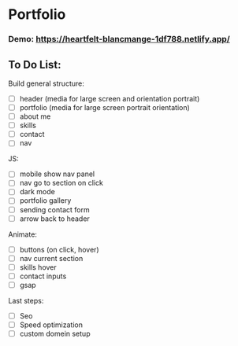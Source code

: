 # Portfolio

### Demo: https://heartfelt-blancmange-1df788.netlify.app/

## To Do List:

Build general structure:

- [ ] header (media for large screen and orientation portrait)
- [ ] portfolio (media for large screen portrait  orientation)
- [ ] about me
- [ ] skills
- [ ] contact
- [ ] nav

JS:

- [ ] mobile show nav panel
- [ ] nav go to section on click
- [ ] dark mode
- [ ] portfolio gallery
- [ ] sending contact form
- [ ] arrow back to header

Animate:

- [ ] buttons (on click, hover)
- [ ] nav current section
- [ ] skills hover
- [ ] contact inputs
- [ ] gsap

Last steps:

- [ ] Seo
- [ ] Speed optimization
- [ ] custom domein setup
